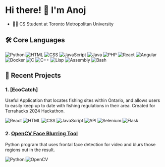 # Hi there! 👋 I'm Anoj
- 👨‍💻 CS Student at Toronto Metropolitan University <br>

## 🛠 Core Languages

![Python](https://img.shields.io/badge/Python-3776AB?style=for-the-badge&logo=python&logoColor=white)
![HTML](https://img.shields.io/badge/HTML5-E34F26?style=for-the-badge&logo=html5&logoColor=white)
![CSS](https://img.shields.io/badge/CSS3-1572B6?style=for-the-badge&logo=css3&logoColor=white)
![JavaScript](https://img.shields.io/badge/JavaScript-F7DF1E?style=for-the-badge&logo=javascript&logoColor=black)
![Java](https://img.shields.io/badge/Java-007396?style=for-the-badge&logo=java&logoColor=white)
![PHP](https://img.shields.io/badge/PHP-777BB4?style=for-the-badge&logo=php&logoColor=white)
![React](https://img.shields.io/badge/React-20232A?style=for-the-badge&logo=react&logoColor=61DAFB)
![Angular](https://img.shields.io/badge/Angular-DD0031?style=for-the-badge&logo=angular&logoColor=white)
![Docker](https://img.shields.io/badge/docker-257bd6?style=for-the-badge&logo=docker&logoColor=white)
![C](https://img.shields.io/badge/C-00599C?style=for-the-badge&logo=c&logoColor=white)
![C++](https://img.shields.io/badge/C++-00599C?style=for-the-badge&logo=cplusplus&logoColor=white)
![Lisp](https://img.shields.io/badge/Lisp-3F5D7D?style=for-the-badge&logo=lisp&logoColor=white)
![Assembly](https://img.shields.io/badge/Assembly-525252?style=for-the-badge&logo=dev-dot-dot-dot&logoColor=white)
![Bash](https://img.shields.io/badge/Bash-4EAA25?style=for-the-badge&logo=gnu-bash&logoColor=white)

## 🚀 Recent Projects

### 1. [EcoCatch]
Useful Application that locates fishing sites within Ontario, and allows users to easily keep up to date with fishing regulations in their area. Created for Terrahacks 2024 Hackathon.

![React](https://img.shields.io/badge/React-20232A?style=for-the-badge&logo=react&logoColor=61DAFB)
![HTML](https://img.shields.io/badge/HTML5-E34F26?style=for-the-badge&logo=html5&logoColor=white)
![CSS](https://img.shields.io/badge/CSS3-1572B6?style=for-the-badge&logo=css3&logoColor=white)
![JavaScript](https://img.shields.io/badge/JavaScript-F7DF1E?style=for-the-badge&logo=javascript&logoColor=black)
![API](https://img.shields.io/badge/API-0052CC?style=for-the-badge&logo=api&logoColor=white)
![Selenium](https://img.shields.io/badge/-selenium-CB02A?style=for-the-badge&logo=selenium&logoColor=white)
![Flask](https://img.shields.io/badge/Flask-000000?style=for-the-badge&logo=Flask&logoColor=white)


### 2. [OpenCV Face Blurring Tool](https://github.com/anojganesh/OpenCV-Face-Blurring)
Python program that uses frontal face detection for video and blurs those regions out in the result. 

![Python](https://img.shields.io/badge/Python-3776AB?style=for-the-badge&logo=python&logoColor=white)
![OpenCV](https://img.shields.io/badge/OpenCV-5C3EE8?style=for-the-badge&logo=opencv&logoColor=white)

<!--
### 1. [Weather Finder: A Web App for Real-Time Weather Info](https://github.com/aishwinj04/Weather-Finder-App)
A React application that provides real-time weather information, including current temperature and weather conditions using the OpenWeatherAPI.

![React](https://img.shields.io/badge/React-20232A?style=for-the-badge&logo=react&logoColor=61DAFB)
![HTML](https://img.shields.io/badge/HTML5-E34F26?style=for-the-badge&logo=html5&logoColor=white)
![CSS](https://img.shields.io/badge/CSS3-1572B6?style=for-the-badge&logo=css3&logoColor=white)
![JavaScript](https://img.shields.io/badge/JavaScript-F7DF1E?style=for-the-badge&logo=javascript&logoColor=black)
![API](https://img.shields.io/badge/API-0052CC?style=for-the-badge&logo=api&logoColor=white)
![API](https://img.shields.io/badge/API-0052CC?style=for-the-badge&logo=api&logoColor=white)


### 2. [InspireMe: A Web App for Quotes](https://github.com/aishwinj04/Quotes-Web-App)
A React application that displays a random quote from an API and allows users to save their favourite quotes.

![React](https://img.shields.io/badge/React-20232A?style=for-the-badge&logo=react&logoColor=61DAFB)
![HTML](https://img.shields.io/badge/HTML5-E34F26?style=for-the-badge&logo=html5&logoColor=white)
![CSS](https://img.shields.io/badge/CSS3-1572B6?style=for-the-badge&logo=css3&logoColor=white)
![JavaScript](https://img.shields.io/badge/JavaScript-F7DF1E?style=for-the-badge&logo=javascript&logoColor=black)
![API](https://img.shields.io/badge/API-0052CC?style=for-the-badge&logo=api&logoColor=white)

### 3. [Experimental Wikipedia Chatbot](https://github.com/aishwinj04/Experimental-Wikipedia-Chatbot)
A conversational chatbot that answers user queries by fetching relevant information from Wikipedia articles.

![Python](https://img.shields.io/badge/Python-3776AB?style=for-the-badge&logo=python&logoColor=white)  
![Natural Language Processing](https://img.shields.io/badge/NLP-NLTK%20|%20Scikit--Learn-F7931E?style=for-the-badge&logo=scikit-learn&logoColor=white)

### 4. [OpenCV Face Blurring Tool](https://github.com/aishwinj04/Face-Censoring-in-Video)
Python program that uses frontal face detection for video and blurs those regions out in the result. 

![Python](https://img.shields.io/badge/Python-3776AB?style=for-the-badge&logo=python&logoColor=white)  
![OpenCV](https://img.shields.io/badge/OpenCV-5C3EE8?style=for-the-badge&logo=opencv&logoColor=white)  
-->
